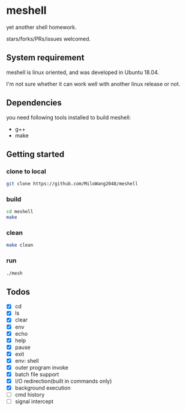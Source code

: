 # meshell

yet another shell homework.

stars/forks/PRs/issues welcomed.

## System requirement

meshell is linux oriented, and was developed in Ubuntu 18.04.

I'm not sure whether it can work well with another linux release or not.

## Dependencies

you need following tools installed to build meshell:

- g++
- make

## Getting started

### clone to local

```sh
git clone https://github.com/MiloWang2048/meshell
```

### build

```sh
cd meshell
make
```

### clean

```sh
make clean
```

### run

```sh
./mesh
```

## Todos

- [x] cd
- [x] ls
- [x] clear
- [x] env
- [x] echo
- [x] help
- [x] pause
- [x] exit
- [x] env: shell
- [x] outer program invoke
- [x] batch file support
- [x] I/O redirection(built in commands only)
- [x] background execution
- [ ] cmd history
- [ ] signal intercept